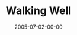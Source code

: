 ---
layout: message
category: message
series: "Special Effects"
title: "Walking Well"
date: 2005-07-02-00-00
message_id: 113
audio: "http://s3.amazonaws.com/crossroads-media/messages/audio/Special_Effects_03_07-03-05_Walking_Well.mp3"
audio-duration: "33:50"
explicit: false
---